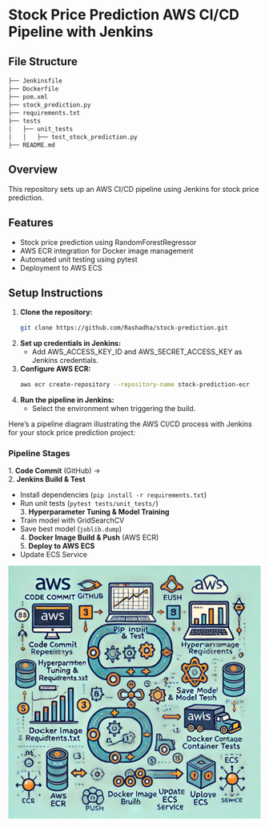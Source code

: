 # Stock Price Prediction AWS CI/CD Pipeline with Jenkins

## File Structure
```
├── Jenkinsfile
├── Dockerfile
├── pom.xml
├── stock_prediction.py
├── requirements.txt
├── tests
│   ├── unit_tests
│   │   ├── test_stock_prediction.py
├── README.md
```

## Overview
This repository sets up an AWS CI/CD pipeline using Jenkins for stock price prediction.

## Features
- Stock price prediction using RandomForestRegressor
- AWS ECR integration for Docker image management
- Automated unit testing using pytest
- Deployment to AWS ECS

## Setup Instructions
1. **Clone the repository:**
   ```sh
   git clone https://github.com/Rashadha/stock-prediction.git
   ```
2. **Set up credentials in Jenkins:**
   - Add AWS_ACCESS_KEY_ID and AWS_SECRET_ACCESS_KEY as Jenkins credentials.
3. **Configure AWS ECR:**
   ```sh
   aws ecr create-repository --repository-name stock-prediction-ecr
   ```
4. **Run the pipeline in Jenkins:**
   - Select the environment when triggering the build.

Here’s a pipeline diagram illustrating the AWS CI/CD process with Jenkins for your stock price prediction project:  

### **Pipeline Stages**  
1️. **Code Commit** (GitHub) →  
2️. **Jenkins Build & Test**  
   - Install dependencies (`pip install -r requirements.txt`)  
   - Run unit tests (`pytest tests/unit_tests/`)  
3️. **Hyperparameter Tuning & Model Training**  
   - Train model with GridSearchCV  
   - Save best model (`joblib.dump`)  
4️. **Docker Image Build & Push** (AWS ECR)  
5️. **Deploy to AWS ECS**  
   - Update ECS Service  

![Pipeline Stages](pipeline_diagram.webp)

